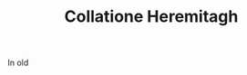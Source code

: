 ---
title: Collatione Heremitagh
letter: C
permalink: "/definitions/bld-collatione-heremitagh.html"
body: In old
published_at: '2018-07-07'
source: Black's Law Dictionary 2nd Ed (1910)
layout: post
---